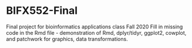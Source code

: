 # BIFX552-Final
Final project for bioinformatics applications class Fall 2020
Fill in missing code in the Rmd file - demonstration of Rmd, dplyr/tidyr, ggplot2, cowplot, and patchwork for graphics, data transformations.
